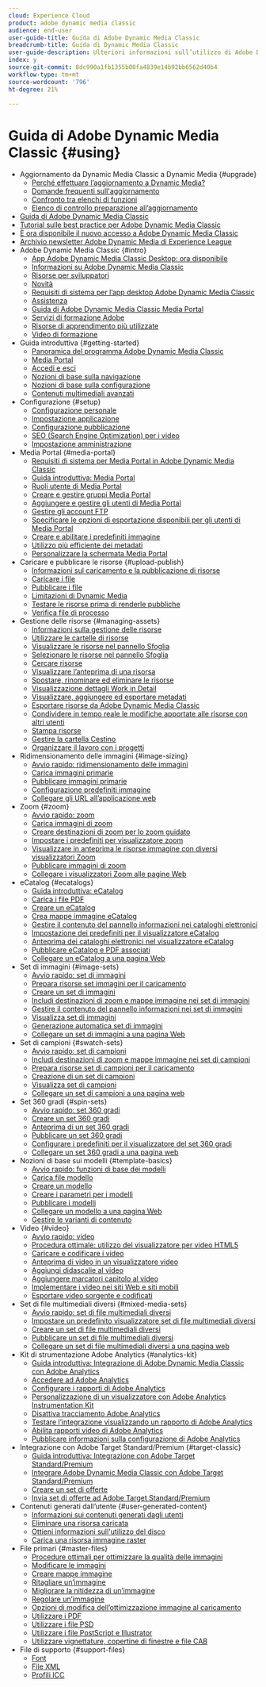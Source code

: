 ```yaml
---
cloud: Experience Cloud
product: adobe dynamic media classic
audience: end-user
user-guide-title: Guida di Adobe Dynamic Media Classic
breadcrumb-title: Guida di Dynamic Media Classic
user-guide-description: Ulteriori informazioni sull’utilizzo di Adobe Dynamic Media Classic
index: y
source-git-commit: 8dc990a1fb1355b00fa4839e14b92bb6562d40b4
workflow-type: tm+mt
source-wordcount: '796'
ht-degree: 21%

---
```



# Guida di Adobe Dynamic Media Classic {#using}

+ Aggiornamento da Dynamic Media Classic a Dynamic Media {#upgrade}
   + [Perché effettuare l’aggiornamento a Dynamic Media?](upgrade.md)
   + [Domande frequenti sull&#39;aggiornamento](upgrade-faq.md)
   + [Confronto tra elenchi di funzioni](upgrade-feature-comparison.md)
   + [Elenco di controllo preparazione all’aggiornamento](upgrade-readiness.md)
+ [Guida di Adobe Dynamic Media Classic](home.md)
+ [Tutorial sulle best practice per Adobe Dynamic Media Classic](https://experienceleague.adobe.com/en/docs/experience-manager-learn/dynamic-media-classic-tutorial/overview)
+ [È ora disponibile il nuovo accesso a Adobe Dynamic Media Classic](new-ui-2020.md)
+ [Archivio newsletter Adobe Dynamic Media di Experience League](dynamic-media-newsletter.md)
+ Adobe Dynamic Media Classic {#intro}
   + [App Adobe Dynamic Media Classic Desktop: ora disponibile](dynamic-media-classic-desktop-app.md)
   + [Informazioni su Adobe Dynamic Media Classic](introduction.md)
   + [Risorse per sviluppatori](developer-resources.md)
   + [Novità](whats-new.md)
   + [Requisiti di sistema per l’app desktop Adobe Dynamic Media Classic](system-requirements.md)
   + [Assistenza](support.md)
   + [Guida di Adobe Dynamic Media Classic Media Portal](help-dmc-media-portal.md)
   + [Servizi di formazione Adobe](training-services.md)
   + [Risorse di apprendimento più utilizzate](popular-resources.md)
   + [Video di formazione](training-videos.md)
+ Guida introduttiva {#getting-started}
   + [Panoramica del programma Adobe Dynamic Media Classic](dmc-platform-overview.md)
   + [Media Portal](media-portal.md)
   + [Accedi e esci](signing-out.md)
   + [Nozioni di base sulla navigazione](navigation-basics.md)
   + [Nozioni di base sulla configurazione](setup-basics.md)
   + [Contenuti multimediali avanzati](rich-media.md)
+ Configurazione {#setup}
   + [Configurazione personale](personal-setup.md)
   + [Impostazione applicazione](application-setup.md)
   + [Configurazione pubblicazione](publish-setup.md)
   + [SEO (Search Engine Optimization) per i video](video-seo-search-engine-optimization.md)
   + [Impostazione amministrazione](administration-setup.md)
+ Media Portal {#media-portal}
   + [Requisiti di sistema per Media Portal in Adobe Dynamic Media Classic](system-requirements-media-portal.md)
   + [Guida introduttiva: Media Portal](quick-start-media-portal-administration.md)
   + [Ruoli utente di Media Portal](media-portal-user-roles.md)
   + [Creare e gestire gruppi Media Portal](creating-media-portal-groups.md)
   + [Aggiungere e gestire gli utenti di Media Portal](adding-media-portal-users.md)
   + [Gestire gli account FTP](ftp-accounts.md)
   + [Specificare le opzioni di esportazione disponibili per gli utenti di Media Portal](specifying-export-options-available-media.md)
   + [Creare e abilitare i predefiniti immagine](creating-enabling-image-presets.md)
   + [Utilizzo più efficiente dei metadati](making-efficient-metadata.md)
   + [Personalizzare la schermata Media Portal](customizing-media-portal-screen.md)
+ Caricare e pubblicare le risorse {#upload-publish}
   + [Informazioni sul caricamento e la pubblicazione di risorse](about-asset-upload-publish.md)
   + [Caricare i file](uploading-files.md)
   + [Pubblicare i file](publishing-files.md)
   + [Limitazioni di Dynamic Media](limitations.md)
   + [Testare le risorse prima di renderle pubbliche](testing-assets-making-them-public.md)
   + [Verifica file di processo](checking-job-files.md)
+ Gestione delle risorse {#managing-assets}
   + [Informazioni sulla gestione delle risorse](about-managing-assets.md)
   + [Utilizzare le cartelle di risorse](asset-folders.md)
   + [Visualizzare le risorse nel pannello Sfoglia](viewing-assets-browse-panel.md)
   + [Selezionare le risorse nel pannello Sfoglia](selecting-assets-browse-panel.md)
   + [Cercare risorse](searching-assets.md)
   + [Visualizzare l’anteprima di una risorsa](previewing-asset.md)
   + [Spostare, rinominare ed eliminare le risorse](moving-renaming-deleting-assets.md)
   + [Visualizzazione dettagli Work in Detail](detail-view.md)
   + [Visualizzare, aggiungere ed esportare metadati](viewing-adding-exporting-metadata.md)
   + [Esportare risorse da Adobe Dynamic Media Classic](exporting-assets-from-dmc.md)
   + [Condividere in tempo reale le modifiche apportate alle risorse con altri utenti](sharing-asset-changes-peers-real.md)
   + [Stampa risorse](printing-assets.md)
   + [Gestire la cartella Cestino](trash-folder.md)
   + [Organizzare il lavoro con i progetti](organizing-projects.md)
+ Ridimensionamento delle immagini {#image-sizing}
   + [Avvio rapido: ridimensionamento delle immagini](quick-start-image-sizing.md)
   + [Carica immagini primarie](uploading-master-images.md)
   + [Pubblicare immagini primarie](publishing-master-images.md)
   + [Configurazione predefiniti immagine](setting-image-presets.md)
   + [Collegare gli URL all’applicazione web](linking-urls-web-application.md)
+ Zoom {#zoom}
   + [Avvio rapido: zoom](quick-start-zoom.md)
   + [Carica immagini di zoom](uploading-zoom-images.md)
   + [Creare destinazioni di zoom per lo zoom guidato](creating-zoom-targets-guided-zoom.md)
   + [Impostare i predefiniti per visualizzatore zoom](setting-zoom-viewer-presets.md)
   + [Visualizzare in anteprima le risorse immagine con diversi visualizzatori Zoom](previewing-image-assets-different-zoom.md)
   + [Pubblicare immagini di zoom](publishing-zoom-images.md)
   + [Collegare i visualizzatori Zoom alle pagine Web](linking-zoom-viewers-web-pages.md)
+ eCatalog {#ecatalogs}
   + [Guida introduttiva: eCatalog](quick-start-ecatalog.md)
   + [Carica i file PDF](uploading-pdf-files.md)
   + [Creare un eCatalog](creating-ecatalog.md)
   + [Crea mappe immagine eCatalog](creating-ecatalog-image-maps.md)
   + [Gestire il contenuto del pannello informazioni nei cataloghi elettronici](info-panel-content-ecatalog.md)
   + [Impostazione dei predefiniti per il visualizzatore eCatalog](setting-ecatalog-viewer-presets.md)
   + [Anteprima dei cataloghi elettronici nel visualizzatore eCatalog](previewing-ecatalogs-ecatalog-viewer.md)
   + [Pubblicare eCatalog e PDF associati](publishing-ecatalogs-associated-pdfs.md)
   + [Collegare un eCatalog a una pagina Web](linking-ecatalog-web-page.md)
+ Set di immagini {#image-sets}
   + [Avvio rapido: set di immagini](quick-start-image-sets.md)
   + [Prepara risorse set immagini per il caricamento](preparing-image-set-assets-upload.md)
   + [Creare un set di immagini](creating-image-set.md)
   + [Includi destinazioni di zoom e mappe immagine nei set di immagini](including-zoom-targets-image-maps-image-sets.md)
   + [Gestire il contenuto del pannello informazioni nei set di immagini](info-panel-content-image-sets.md)
   + [Visualizza set di immagini](viewing-image-sets.md)
   + [Generazione automatica set di immagini](automated-image-set-generation.md)
   + [Collegare un set di immagini a una pagina Web](linking-image-set-web-page.md)
+ Set di campioni {#swatch-sets}
   + [Avvio rapido: set di campioni](quick-start-swatch-sets.md)
   + [Includi destinazioni di zoom e mappe immagine nei set di campioni](including-zoom-targets-image-maps-swatch-sets.md)
   + [Prepara risorse set di campioni per il caricamento](preparing-swatch-set-assets-upload.md)
   + [Creazione di un set di campioni](creating-swatch-set.md)
   + [Visualizza set di campioni](viewing-swatch-sets.md)
   + [Collegare un set di campioni a una pagina web](linking-swatch-set-web-page.md)
+ Set 360 gradi {#spin-sets}
   + [Avvio rapido: set 360 gradi](quick-start-spin-sets.md)
   + [Creare un set 360 gradi](creating-spin-set.md)
   + [Anteprima di un set 360 gradi](previewing-spin-set.md)
   + [Pubblicare un set 360 gradi](publishing-spin-set.md)
   + [Configurare i predefiniti per il visualizzatore del set 360 gradi](setting-spin-set-viewer-presets.md)
   + [Collegare un set 360 gradi a una pagina web](linking-spin-set-web-page.md)
+ Nozioni di base sui modelli {#template-basics}
   + [Avvio rapido: funzioni di base dei modelli](quick-start-template-basics.md)
   + [Carica file modello](uploading-template-files.md)
   + [Creare un modello](creating-template.md)
   + [Creare i parametri per i modelli](creating-template-parameters.md)
   + [Pubblicare i modelli](publishing-templates.md)
   + [Collegare un modello a una pagina Web](linking-template-web-page.md)
   + [Gestire le varianti di contenuto](content-variations.md)
+ Video {#video}
   + [Avvio rapido: video](quick-start-video.md)
   + [Procedura ottimale: utilizzo del visualizzatore per video HTML5](best-practice-using-html5-video.md)
   + [Caricare e codificare i video](uploading-encoding-videos.md)
   + [Anteprima di video in un visualizzatore video](previewing-videos-video-viewer.md)
   + [Aggiungi didascalie al video](adding-captions-video.md)
   + [Aggiungere marcatori capitolo al video](adding-chapter-markers-video.md)
   + [Implementare i video nei siti Web e siti mobili](deploying-video-websites-mobile-sites.md)
   + [Esportare video sorgente e codificati](exporting-source-encoded-videos.md)
+ Set di file multimediali diversi {#mixed-media-sets}
   + [Avvio rapido: set di file multimediali diversi](quick-start-mixed-media-sets.md)
   + [Impostare un predefinito visualizzatore set di file multimediali diversi](setting-mixed-media-set-viewer.md)
   + [Creare un set di file multimediali diversi](creating-mixed-media-set.md)
   + [Pubblicare un set di file multimediali diversi](publishing-mixed-media-set.md)
   + [Collegare un set di file multimediali diversi a una pagina web](linking-mixed-media-set-web.md)
+ Kit di strumentazione Adobe Analytics {#analytics-kit}
   + [Guida introduttiva: Integrazione di Adobe Dynamic Media Classic con Adobe Analytics](quick-start-integrating-dmc-analytics.md)
   + [Accedere ad Adobe Analytics](log-analytics.md)
   + [Configurare i rapporti di Adobe Analytics](configuring-analytics-reports.md)
   + [Personalizzazione di un visualizzatore con Adobe Analytics Instrumentation Kit](instrumenting-viewer-using-analytics-instrumentation.md)
   + [Disattiva tracciamento Adobe Analytics](disabling-analytics-tracking.md)
   + [Testare l’integrazione visualizzando un rapporto di Adobe Analytics](testing-integration-viewing-analytics-report.md)
   + [Abilita rapporti video di Adobe Analytics](enabling-analytics-video-reports.md)
   + [Pubblicare informazioni sulla configurazione di Adobe Analytics](publishing-analytics-configuration-information.md)
+ Integrazione con Adobe Target Standard/Premium {#target-classic}
   + [Guida introduttiva: Integrazione con Adobe Target Standard/Premium](quick-start-target-integration.md)
   + [Integrare Adobe Dynamic Media Classic con Adobe Target Standard/Premium](integrating-dmc-with-target.md)
   + [Creare un set di offerte](creating-offer-set.md)
   + [Invia set di offerte ad Adobe Target Standard/Premium](pushing-offer-sets-target.md)
+ Contenuti generati dall’utente {#user-generated-content}
   + [Informazioni sui contenuti generati dagli utenti](about-ugc.md)
   + [Eliminare una risorsa caricata](deleting-uploaded-asset.md)
   + [Ottieni informazioni sull&#39;utilizzo del disco](getting-disk-usage-information.md)
   + [Carica una risorsa immagine raster](uploading-image-asset-or-vector.md)
+ File primari {#master-files}
   + [Procedure ottimali per ottimizzare la qualità delle immagini](best-practices-optimizing-quality-images.md)
   + [Modificare le immagini](editing-images.md)
   + [Creare mappe immagine](creating-image-maps.md)
   + [Ritagliare un’immagine](cropping-image.md)
   + [Migliorare la nitidezza di un’immagine](sharpening-image.md)
   + [Regolare un’immagine](adjusting-image.md)
   + [Opzioni di modifica dell’ottimizzazione immagine al caricamento](image-editing-options-upload.md)
   + [Utilizzare i PDF](pdfs.md)
   + [Utilizzare i file PSD](psd-files.md)
   + [Utilizzare i file PostScript e Illustrator](postscript-illustrator-files.md)
   + [Utilizzare vignettature, copertine di finestre e file CAB](vignette-window-covering-cabinet-files.md)
+ File di supporto {#support-files}
   + [Font](fonts.md)
   + [File XML](xml-files.md)
   + [Profili ICC](icc-profiles.md)
